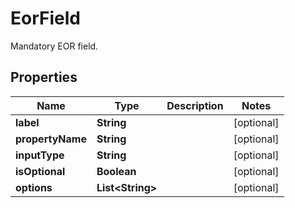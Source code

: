 

# EorField

Mandatory EOR field.

## Properties

| Name | Type | Description | Notes |
|------------ | ------------- | ------------- | -------------|
|**label** | **String** |  |  [optional] |
|**propertyName** | **String** |  |  [optional] |
|**inputType** | **String** |  |  [optional] |
|**isOptional** | **Boolean** |  |  [optional] |
|**options** | **List&lt;String&gt;** |  |  [optional] |



